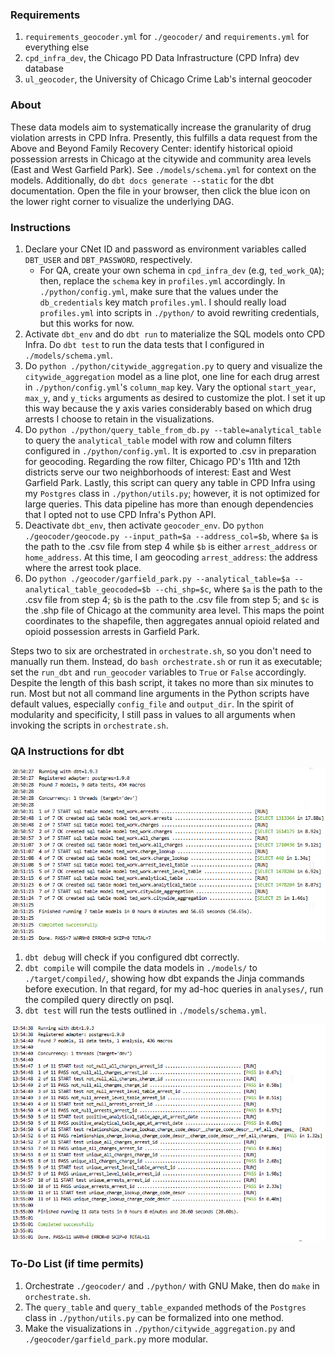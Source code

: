 ### Requirements
1. `requirements_geocoder.yml` for `./geocoder/` and `requirements.yml` for everything else
2. `cpd_infra_dev`, the Chicago PD Data Infrastructure (CPD Infra) dev database
2. `ul_geocoder`, the University of Chicago Crime Lab's internal geocoder

### About
These data models aim to systematically increase the granularity of drug violation arrests in CPD Infra. Presently, this fulfills a data request from the Above and Beyond Family Recovery Center: identify historical opioid possession arrests in Chicago at the citywide and community area levels (East and West Garfield Park). See `./models/schema.yml` for context on the models. Additionally, do `dbt docs generate --static` for the dbt documentation. Open the file in your browser, then click the blue icon on the lower right corner to visualize the underlying DAG.

### Instructions
1. Declare your CNet ID and password as environment variables called `DBT_USER` and `DBT_PASSWORD`, respectively. 
    - For QA, create your own schema in `cpd_infra_dev` (e.g, `ted_work_QA`); then, replace the `schema` key in `profiles.yml` accordingly. In `./python/config.yml`, make sure that the values under the `db_credentials` key match `profiles.yml`. I should really load `profiles.yml` into scripts in `./python/` to avoid rewriting credentials, but this works for now.
1. Activate `dbt_env` and do `dbt run` to materialize the SQL models onto CPD Infra. Do `dbt test` to run the data tests that I configured in `./models/schema.yml`.
1. Do `python ./python/citywide_aggregation.py` to query and visualize the `citywide_aggregation` model as a line plot, one line for each drug arrest in `./python/config.yml`'s `column_map` key. Vary the optional `start_year`, `max_y`, and `y_ticks` arguments as desired to customize the plot. I set it up this way because the y axis varies considerably based on which drug arrests I choose to retain in the visualizations.
1. Do `python ./python/query_table_from_db.py --table=analytical_table` to query the `analytical_table` model with row and column filters configured in `./python/config.yml`. It is exported to .csv in preparation for geocoding. Regarding the row filter, Chicago PD's 11th and 12th districts serve our two neighborhoods of interest: East and West Garfield Park. Lastly, this script can query any table in CPD Infra using my `Postgres` class in `./python/utils.py`; however, it is not optimized for large queries. This data pipeline has more than enough dependencies that I opted not to use CPD Infra's Python API.
1. Deactivate `dbt_env`, then activate `geocoder_env`. Do `python ./geocoder/geocode.py --input_path=$a --address_col=$b`, where `$a` is the path to the .csv file from step 4 while `$b` is either `arrest_address` or `home_address`. At this time, I am geocoding `arrest_address`: the address where the arrest took place.
1. Do `python ./geocoder/garfield_park.py --analytical_table=$a --analytical_table_geocoded=$b --chi_shp=$c`, where `$a` is the path to the .csv file from step 4; `$b` is the path to the .csv file from step 5; and `$c` is the .shp file of Chicago at the community area level. This maps the point coordinates to the shapefile, then aggregates annual opioid related and opioid possession arrests in Garfield Park.

Steps two to six are orchestrated in `orchestrate.sh`, so you don't need to manually run them. Instead, do `bash orchestrate.sh` or run it as executable; set the `run_dbt` and `run_geocoder` variables to `True` or `False` accordingly. Despite the length of this bash script, it takes no more than six minutes to run. Most but not all command line arguments in the Python scripts have default values, especially `config_file` and `output_dir`. In the spirit of modularity and specificity, I still pass in values to all arguments when invoking the scripts in `orchestrate.sh`.

### QA Instructions for dbt
![](images/dbt_run.png)
1. `dbt debug` will check if you configured dbt correctly.
1. `dbt compile` will compile the data models in `./models/` to `./target/compiled/`, showing how dbt expands the Jinja commands before execution. In that regard, for my ad-hoc queries in `analyses/`, run the compiled query directly on psql.
1. `dbt test` will run the tests outlined in `./models/schema.yml`.

![](images/dbt_test.png)

### To-Do List (if time permits)
1. Orchestrate `./geocoder/` and `./python/` with GNU Make, then do `make` in `orchestrate.sh`.
2. The `query_table` and `query_table_expanded` methods of the `Postgres` class in `./python/utils.py` can be formalized into one method.
3. Make the visualizations in `./python/citywide_aggregation.py` and `./geocoder/garfield_park.py` more modular.
